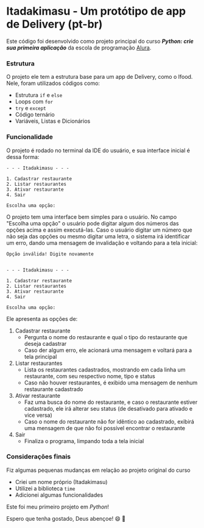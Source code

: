 # Itadakimasu - Um protótipo de app de Delivery (pt-br)

Este código foi desenvolvido como projeto principal do curso ***Python: crie sua primeira aplicação*** da escola de programação [Alura](https://www.alura.com.br/).

### Estrutura
O projeto ele tem a estrutura base para um app de Delivery, como o Ifood.
Nele, foram utilizados códigos como:
  - Estrutura `if` e `else`
  - Loops com `for`
  - `try` e `except`
  - Código ternário
  - Variáveis, Listas e Dicionários

### Funcionalidade
O projeto é rodado no terminal da IDE do usuário, e sua interface inicial é dessa forma:
```
- - - Itadakimasu - - -

1. Cadastrar restaurante
2. Listar restaurantes
3. Ativar restaurante
4. Sair

Escolha uma opção:
```
O projeto tem uma interface bem simples para o usuário.
No campo "Escolha uma opção" o usuário pode digitar algum dos números das opções acima e assim executá-las. Caso o usuário digitar um número que não seja das opções ou mesmo digitar uma letra, o sistema irá identificar um erro, dando uma mensagem de invalidação e voltando para a tela inicial:
```
Opção inválida! Digite novamente


- - - Itadakimasu - - -

1. Cadastrar restaurante
2. Listar restaurantes
3. Ativar restaurante
4. Sair

Escolha uma opção:
```
Ele apresenta as opções de:
  1. Cadastrar restaurante
     - Pergunta o nome do restaurante e qual o tipo do restaurante que deseja cadastrar
     - Caso der algum erro, ele acionará uma mensagem e voltará para a tela principal
  2. Listar restaurantes
     - Lista os restaurantes cadastrados, mostrando em cada linha um restaurante, com seu respectivo nome, tipo e status
     - Caso não houver restaurantes, é exibido uma mensagem de nenhum restaurante cadastrado
  3. Ativar restaurante
     - Faz uma busca do nome do restaurante, e caso o restaurante estiver cadastrado, ele irá alterar seu status (de desativado para ativado e vice versa)
     - Caso o nome do restaurante não for idêntico ao cadastrado, exibirá uma mensagem de que não foi possível encontrar o restaurante
  4. Sair
     - Finaliza o programa, limpando toda a tela inicial
  
### Considerações finais
Fiz algumas pequenas mudanças em relação ao projeto original do curso
  - Criei um nome próprio (Itadakimasu)
  - Utilizei a biblioteca `time`
  - Adicionei algumas funcionalidades

Este foi meu primeiro projeto em _Python_!

Espero que tenha gostado, Deus abençoe! :smile: :pray:
